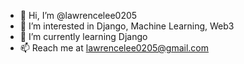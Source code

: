 - 👋 Hi, I’m @lawrencelee0205
- 👀 I’m interested in Django, Machine Learning, Web3
- 🌱 I’m currently learning Django
- 📫 Reach me at lawrencelee0205@gmail.com

<!---
lawrencelee0205/lawrencelee0205 is a ✨ special ✨ repository because its `README.md` (this file) appears on your GitHub profile.
You can click the Preview link to take a look at your changes.
--->
